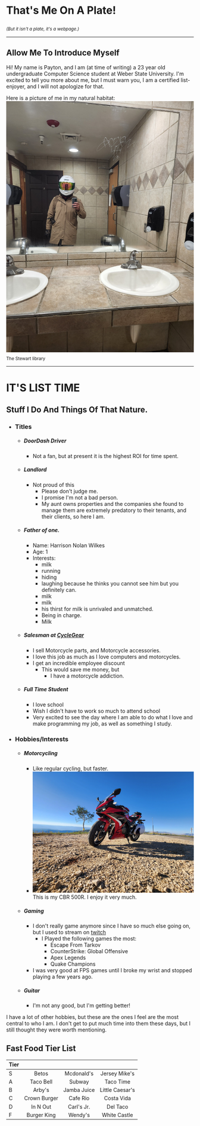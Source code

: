 # That's Me On A Plate! 

<sub> <i>(But it isn't a plate, it's a webpage.)</i></sub>

---

## Allow Me To Introduce Myself

Hi! My name is Payton, and I am (at time of writing) a 23 year old undergraduate Computer Science student at Weber State University. I'm excited to tell you more about me, but I must warn you, I am a certified list-enjoyer, and I will not apologize for that. 

Here is a picture of me in my natural habitat:![I don't know how to describe this.](NaturalHabitat.jpg)<sub>The Stewart library</sub>

---

# IT'S LIST TIME


## Stuff I Do And Things Of That Nature.

- ### Titles
	- ##### DoorDash Driver
		- Not a fan, but at present it is the highest ROI for time spent.
	- ##### Landlord
		- Not proud of this
			- Please don't judge me.
			- I promise I'm not a bad person.
			- My aunt owns properties and the companies she found to manage them are extremely predatory to their tenants, and their clients, so here I am.
	- ##### Father of one.
		- Name: Harrison Nolan Wilkes
		- Age: 1
		- Interests:
			- milk
			- running
			- hiding
			- laughing because he thinks you cannot see him but you definitely can.
			- milk
			- milk
			- his thirst for milk is unrivaled and unmatched.
			- Being in charge.
			- Milk
	- ##### Salesman at [CycleGear](https://www.cyclegear.com/)
		- I sell Motorcycle parts, and Motorcycle accessories.
		- I love this job as much as I love computers and motorcycles.
		- I get an incredible employee discount
			- This would save me money, but
				- I have a motorcycle addiction.
	- ##### Full Time Student
		- I love school
		- Wish I didn't have to work so much to attend school
		- Very excited to see the day where I am able to do what I love and make programming my job, as well as something I study.
- ### Hobbies/Interests
	- ##### Motorcycling
		- Like regular cycling, but faster.
		- ![This Should be a picture of my CBR 500R but apparently it's unreachable.](BikeEdenPic.jpg "My CBR 500R") This is my CBR 500R. I enjoy it very much.
	- ##### Gaming
		- I don't really game anymore since I have so much else going on, but I used to stream on [twitch](https://www.twitch.tv/swiiims)
			- I Played the following games the most:
				- Escape From Tarkov
				- CounterStrike: Global Offensive
				- Apex Legends
				- Quake Champions
		- I was very good at FPS games until I broke my wrist and stopped playing a few years ago.
	- ##### Guitar
		- I'm not any good, but I'm getting better!

I have a lot of other hobbies, but these are the ones I feel are the most central to who I am. I don't get to put much time into them these days, but I still thought they were worth mentioning.

## Fast Food Tier List
|Tier| |  | |
|:-----|:-------:|:-------:|:-------:|
| S |   Betos| Mcdonald's | Jersey Mike's|
| A | Taco Bell| Subway| Taco Time |
| B | Arby's | Jamba Juice | Little Caesar's |
| C | Crown Burger | Cafe Rio | Costa Vida|
| D | In N Out | Carl's Jr.| Del Taco|
| F | Burger King | Wendy's | White Castle |